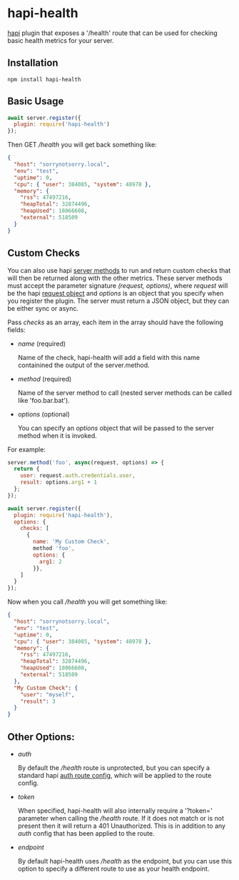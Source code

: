 # hapi-health

  [hapi](https://hapi.dev/) plugin that exposes a '/health' route that can be
  used for checking basic health metrics for your server.

## Installation

```
npm install hapi-health
```

## Basic Usage
```js
await server.register({
  plugin: require('hapi-health')
});
```

Then GET _/health_ you will get back something like:
```json
{
  "host": "sorrynotsorry.local",
  "env": "test",
  "uptime": 0,
  "cpu": { "user": 384085, "system": 48978 },
  "memory": {
    "rss": 47497216,
    "heapTotal": 32874496,
    "heapUsed": 18066608,
    "external": 518509
  }
}
```

## Custom Checks

  You can also use hapi [server methods](https://hapi.dev/api/?v=20.1.0#-servermethodname-method-options) to run and return custom checks that will then be returned along with the other metrics. These server methods must accept the parameter signature _(request, options)_, where _request_ will be the hapi [request object](https://hapi.dev/api/?v=20.1.0#request) and _options_ is an object that you specify when you register the plugin.  The server must return a JSON object, but they can be either sync or async.

  Pass _checks_ as an array, each item in the array should have the following fields:

  - _name_ (required)

    Name of the check, hapi-health will add a field with this name containined the output of the server.method.
  - _method_ (required)

    Name of the server method to call (nested server methods can be called like 'foo.bar.bat').
  - _options_ (optional)

    You can specify an _options_ object that will be passed to the server method when it is invoked.

For example:

```js
server.method('foo', async(request, options) => {
  return {
    user: request.auth.credentials.user,
    result: options.arg1 + 1
  };
});

await server.register({
  plugin: require('hapi-health'),
  options: {
    checks: [
      {
        name: 'My Custom Check',
        method 'foo',
        options: {
          arg1: 2
        }},
    ]
  }
});
```

Now when you call _/health_ you will get something like:

```json
{
  "host": "sorrynotsorry.local",
  "env": "test",
  "uptime": 0,
  "cpu": { "user": 384085, "system": 48978 },
  "memory": {
    "rss": 47497216,
    "heapTotal": 32874496,
    "heapUsed": 18066608,
    "external": 518509
  },
  "My Custom Check": {
    "user": "myself",
    "result": 3
  }
}
```


## Other Options:

- _auth_

  By default the _/health_ route is unprotected, but you can specify a standard hapi [auth route config](https://hapi.dev/api/?v=20.1.0#-routeoptionsauth), which will be applied to the route config.

- _token_

  When specified, hapi-health will also internally require a '?token=<token>' parameter when calling the _/health_ route.  If it does not match or is not present then it will return a 401 Unauthorized.  This is in addition to any _auth_ config that has been applied to the route.

- _endpoint_

  By default hapi-health uses _/health_ as the endpoint, but you can use this option to specify a different route to use as your health endpoint.
